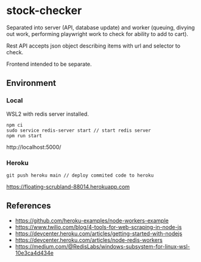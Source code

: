 # stock-checker
Separated into server (API, database update) and worker (queuing, divying out work, performing playwright work to check for ability to add to cart).

Rest API accepts json object describing items with url and selector to check.

Frontend intended to be separate.

## Environment
### Local
WSL2 with redis server installed.
```
npm ci
sudo service redis-server start // start redis server
npm run start
```
http://localhost:5000/

### Heroku
```
git push heroku main // deploy commited code to heroku
```
https://floating-scrubland-88014.herokuapp.com

## References
- https://github.com/heroku-examples/node-workers-example
- https://www.twilio.com/blog/4-tools-for-web-scraping-in-node-js
- https://devcenter.heroku.com/articles/getting-started-with-nodejs
- https://devcenter.heroku.com/articles/node-redis-workers
- https://medium.com/@RedisLabs/windows-subsystem-for-linux-wsl-10e3ca4d434e
